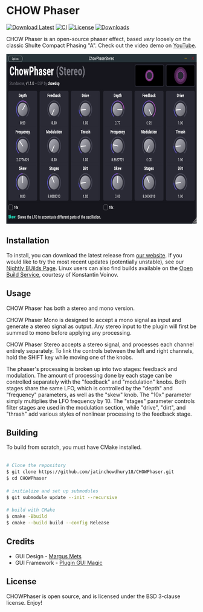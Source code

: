 # CHOW Phaser

[![Download Latest](https://img.shields.io/badge/download-latest-yellow.svg)](https://github.com/jatinchowdhury18/ChowPhaser/releases/latest)
[![CI](https://github.com/jatinchowdhury18/ChowPhaser/actions/workflows/cmake.yml/badge.svg)](https://github.com/jatinchowdhury18/ChowPhaser/actions/workflows/cmake.yml)
[![License](https://img.shields.io/badge/License-BSD-blue.svg)](https://opensource.org/licenses/BSD-3-Clause)
[![Downloads](https://img.shields.io/github/downloads/jatinchowdhury18/ChowPhaser/total)](https://somsubhra.github.io/github-release-stats/?username=jatinchowdhury18&repository=ChowPhaser&page=1&per_page=30)

CHOW Phaser is an open-source phaser effect,
based *very* loosely on the classic Shulte Compact
Phasing "A". Check out the video demo on
[YouTube](https://youtu.be/QuDWKLaUi_Q).

<img src="https://github.com/jatinchowdhury18/ChowPhaser/blob/master/res/screenshot_stereo.PNG?raw=true" alt="Pic" height="450">


## Installation

To install, you can download the latest release from
[our website](https://chowdsp.com/products.html#phaser).
If you would like to try the most recent updates
(potentially unstable), see our
[Nightly BUilds Page](https://chowdsp.com/nightly.html#phaser).
Linux users can also find builds available on the
[Open Build Service](https://build.opensuse.org/package/show/home:kill_it:JUCE/ChowPhaser),
courtesy of Konstantin Voinov.

## Usage

CHOW Phaser has both a stereo and mono version.

CHOW Phaser Mono is designed to accept a mono signal
as input and generate a stereo signal as output. Any
stereo input to the plugin will first be summed
to mono before applying any processing.

CHOW Phaser Stereo accepts a stereo signal, and processes
each channel entirely separately. To link the controls
between the left and right channels, hold the SHIFT key
while moving one of the knobs.

The phaser's processing is broken up into two stages:
feedback and modulation. The amount of processing done
by each stage can be controlled separately with the
"feedback" and "modulation" knobs. Both stages share the
same  LFO, which is controlled by the "depth" and "frequency" 
parameters, as well as the "skew" knob. The "10x" parameter
simply multiplies the LFO frequency by 10. The "stages" 
parameter controls filter stages are used in the modulation
section, while "drive", "dirt", and "thrash" add various
styles of nonlinear processing to the feedback stage.

## Building

To build from scratch, you must have CMake installed.

```bash

# Clone the repository
$ git clone https://github.com/jatinchowdhury18/CHOWPhaser.git
$ cd CHOWPhaser

# initialize and set up submodules
$ git submodule update --init --recursive

# build with CMake
$ cmake -Bbuild
$ cmake --build build --config Release
```

## Credits

- GUI Design - [Margus Mets](mailto:hello@mmcreative.eu)
- GUI Framework - [Plugin GUI Magic](https://github.com/ffAudio/PluginGUIMagic)

## License

CHOWPhaser is open source, and is licensed under the BSD 3-clause license.
Enjoy!
